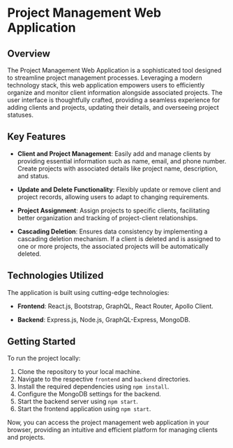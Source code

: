 # Project Management Web Application

## Overview

The Project Management Web Application is a sophisticated tool designed to streamline project management processes. Leveraging a modern technology stack, this web application empowers users to efficiently organize and monitor client information alongside associated projects. The user interface is thoughtfully crafted, providing a seamless experience for adding clients and projects, updating their details, and overseeing project statuses.

## Key Features

- **Client and Project Management**: Easily add and manage clients by providing essential information such as name, email, and phone number. Create projects with associated details like project name, description, and status.

- **Update and Delete Functionality**: Flexibly update or remove client and project records, allowing users to adapt to changing requirements.

- **Project Assignment**: Assign projects to specific clients, facilitating better organization and tracking of project-client relationships.

- **Cascading Deletion**: Ensures data consistency by implementing a cascading deletion mechanism. If a client is deleted and is assigned to one or more projects, the associated projects will be automatically deleted.

## Technologies Utilized

The application is built using cutting-edge technologies:

- **Frontend**: React.js, Bootstrap, GraphQL, React Router, Apollo Client.

- **Backend**: Express.js, Node.js, GraphQL-Express, MongoDB.

## Getting Started

To run the project locally:

1. Clone the repository to your local machine.
2. Navigate to the respective `frontend` and `backend` directories.
3. Install the required dependencies using `npm install`.
4. Configure the MongoDB settings for the backend.
5. Start the backend server using `npm start`.
6. Start the frontend application using `npm start`.

Now, you can access the project management web application in your browser, providing an intuitive and efficient platform for managing clients and projects.
